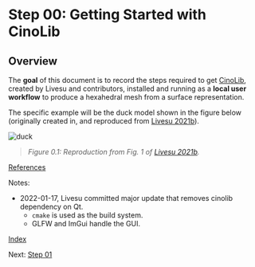 # Step 00: Getting Started with CinoLib

## Overview

The **goal** of this document is to record the steps required to get [CinoLib](https://github.com/mlivesu/cinolib), created by Livesu and contributors, installed and running as a **local user workflow** to produce a hexahedral mesh from a surface representation.

The specific example will be the duck model shown in the figure below (originally created in, and reproduced from [Livesu 2021b](references.md#livesu-2021b)).

![duck](fig/Livesu_2021_dual_fig_1.png)
> *Figure 0.1:  Reproduction from Fig. 1 of [Livesu 2021b](references.md#livesu-2021b).*

[References](references.md)

Notes:

* 2022-01-17, Livesu committed major update that removes cinolib dependency on Qt. 
  * `cmake` is used as the build system.
  * GLFW and ImGui handle the GUI.

[Index](README.md)

Next: [Step 01](step_01.md)
